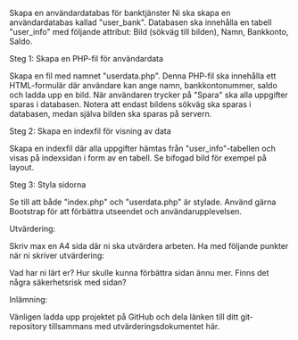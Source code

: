 Skapa en användardatabas för banktjänster
Ni ska skapa en användardatabas kallad
"user_bank". Databasen ska innehålla en tabell "user_info"
med följande attribut: Bild (sökväg till bilden), Namn, Bankkonto, Saldo.

Steg 1: Skapa en PHP-fil för användardata


Skapa en fil med namnet "userdata.php". Denna
PHP-fil ska innehålla ett HTML-formulär där användare kan ange namn,
bankkontonummer, saldo och ladda upp en bild. När användaren trycker på
"Spara" ska alla uppgifter sparas i databasen. Notera att endast
bildens sökväg ska sparas i databasen, medan själva bilden ska sparas på
servern.

Steg 2: Skapa en indexfil för visning av data

Skapa en indexfil där alla uppgifter hämtas från
"user_info"-tabellen och visas på indexsidan i form av en tabell. Se
bifogad bild för exempel på layout.

Steg 3: Styla sidorna

Se till att både "index.php" och
"userdata.php" är stylade. Använd gärna Bootstrap för att förbättra
utseendet och användarupplevelsen.

Utvärdering:

Skriv max en A4 sida där ni ska utvärdera arbeten. Ha med
följande punkter när ni skriver utvärdering:

Vad har ni lärt er?
Hur skulle kunna förbättra sidan ännu mer.
Finns det några säkerhetsrisk med sidan?

Inlämning:

Vänligen ladda upp projektet på GitHub och dela länken till
ditt git-repository tillsammans med utvärderingsdokumentet här.